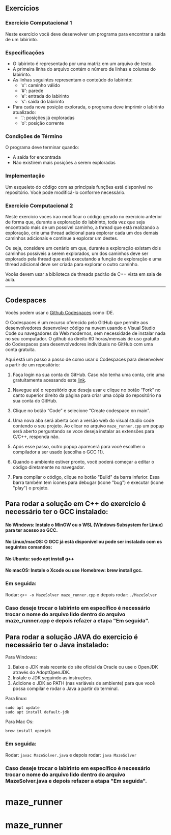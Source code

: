 ## Exercícios

### Exercício Computacional 1

Neste exercício você deve desenvolver um programa para encontrar a saída de um labirinto.

### Especificações

- O labirinto é representado por uma matriz em um arquivo de texto.
- A primeira linha do arquivo contém o número de linhas e colunas do labirinto.
- As linhas seguintes representam o conteúdo do labirinto:
  - 'x': caminho válido
  - '#': parede
  - 'e': entrada do labirinto
  - 's': saída do labirinto
- Para cada nova posição explorada, o programa deve imprimir o labirinto atualizado:
  - '.': posições já exploradas
  - 'o': posição corrente

### Condições de Término
O programa deve terminar quando:
- A saída for encontrada
- Não existirem mais posições a serem exploradas

### Implementação
Um esqueleto do código com as principais funções está disponível no repositório. Você pode modificá-lo conforme necessário.

### Exercício Computacional 2

Neste exercício voces irao modificar o código gerado no exercício anterior de forma que, durante a exploração do labirinto, toda vez que seja encontrado mais de um possível caminho, a thread que está realizando a exploração, crie uma thread adicional para explorar cada um dos demais caminhos adicionais e  continue a explorar um destes.

Ou seja, considere um cenário em que, durante a exploração existam dois caminhos possíveis a serem explorados, um dos caminhos deve ser explorado pela thread que está executando a função de exploração e uma thread adicional deve ser criada para explorar o outro caminho. 

Vocês devem usar a biblioteca de threads padrão de C++ vista em sala de aula.

---

## Codespaces

Vocês podem usar o [Github Codespaces](https://github.com/features/codespaces) como IDE.

O Codespaces é um recurso oferecido pelo GitHub que permite aos desenvolvedores desenvolver código na nuvem usando o Visual Studio Code ou navegadores da Web modernos, sem necessidade de instalar nada no seu computador. O github da direito 60 horas/mensais de uso gratuito do Codespaces para desenvolvedores individuais no GitHub com uma conta gratuita.

Aqui está um passo a passo de como usar o Codespaces para desenvolver a partir de um repositório:

1. Faça login na sua conta do GitHub. Caso não tenha uma conta, crie uma gratuitamente acessando este [link](https://github.com/join). 

2. Navegue até o repositório que deseja usar e clique no botão “Fork” no canto superior direito da página para criar uma cópia do repositório na sua conta do GitHub.

3. Clique no botão “Code” e selecione “Create codespace on main”.

4. Uma nova aba será aberta com a versão web do visual studio code contendo o seu projeto. Ao clicar no arquivo `maze_runner.cpp` um popup será aberto perguntando se voce deseja instalar as extensões para C/C++, responda não.

5. Após esse passo, outro popup aparecerá para você escolher o compilador a ser usado (escolha o GCC 11).

5. Quando o ambiente estiver pronto, você poderá começar a editar o código diretamente no navegador.

6. Para compilar o código, clique no botão "Build" da barra inferior. Essa barra também tem ícones para debugar (ícone "bug") e executar (ícone "play") o projeto.

## Para rodar a solução em C++ do exercício é necessário ter o GCC instalado:

#### No Windows: Instale o MinGW ou o WSL (Windows Subsystem for Linux) para ter acesso ao GCC.
#### No Linux/macOS: O GCC já está disponível ou pode ser instalado com os seguintes comandos:
#### No Ubuntu: sudo apt install g++
#### No macOS: Instale o Xcode ou use Homebrew: brew install gcc.

### Em seguida:

Rodar:  ``` g++ -o MazeSolver maze_runner.cpp ```
e depois rodar: ``` ./MazeSolver ```

### Caso deseje trocar o labirinto em específico é necessário trocar o nome do arquivo lido dentro do arquivo maze_runner.cpp e depois refazer a etapa "Em seguida".

## Para rodar a solução JAVA do exercicio é necessário ter o Java instalado:

Para Windows:

1) Baixe o JDK mais recente do site oficial da Oracle ou use o OpenJDK através do AdoptOpenJDK.
2) Instale o JDK seguindo as instruções.
3) Adicione o JDK ao PATH (nas variáveis de ambiente) para que você possa compilar e rodar o Java a partir do terminal.

Para linux:

```
sudo apt update
sudo apt install default-jdk
```

Para Mac Os:

```brew install openjdk```

### Em seguida:

Rodar:  ``` javac MazeSolver.java ```
e depois rodar: ``` java MazeSolver ```

### Caso deseje trocar o labirinto em específico é necessário trocar o nome do arquivo lido dentro do arquivo MazeSolver.java e depois refazer a etapa "Em seguida".
# maze_runner
# maze_runner
